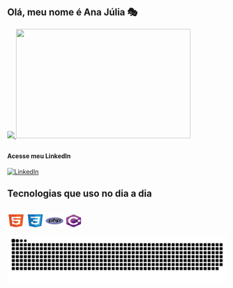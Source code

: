 ## Olá, meu nome é Ana Júlia 🎭
<div>
<a href="https://github.com/anajuliazip">
<img height="180em" src="https://github-readme-stats.vercel.app/api?username=anajuliazip&show_icons=true&theme=cobalt">
<img width="400px" height="250em" src="https://github-readme-stats.vercel.app/api/top-langs/?username=anajuliazip&layout=donut-vertical&icons=true&theme=cobalt">
</a>
</div>

##

#### Acesse meu LinkedIn
[![LinkedIn](https://img.shields.io/badge/LinkedIn-0077B5?style=for-the-badge&logo=linkedin&logoColor=white)](https://www.linkedin.com/in/anajuliadacruz/)

## Tecnologias que uso no dia a dia

<div><br>
  <img align="center" alt="Ana-HTML" height="30" width="40" src="https://raw.githubusercontent.com/devicons/devicon/master/icons/html5/html5-original.svg">
  <img align="center" alt="Ana-CSS" height="30" width="40" src="https://raw.githubusercontent.com/devicons/devicon/master/icons/css3/css3-original.svg">
  <img align="center" alt="Ana-PHP" height="30" width="40" src="https://raw.githubusercontent.com/devicons/devicon/master/icons/php/php-original.svg">
  <img align="center" alt="Ana-Csharp" height="30" width="40" src="https://raw.githubusercontent.com/devicons/devicon/master/icons/csharp/csharp-original.svg">
</div>
<br/>
<picture>
  <source media="(prefers-color-scheme: dark)" srcset="https://raw.githubusercontent.com/anajuliazip/anajuliazip/output/github-contribution-grid-snake-dark.svg">
  <source media="(prefers-color-scheme: light)" srcset="https://raw.githubusercontent.com/anajuliazip/anajuliazip/output/github-contribution-grid-snake.svg">
  <img alt="github contribution grid snake animation" src="https://raw.githubusercontent.com/anajuliazip/anajuliazip/output/github-contribution-grid-snake.svg">
<br/>
</picture>

